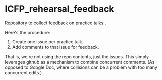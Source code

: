 # ICFP_rehearsal_feedback

Repository to collect feedback on practice talks..

Here's the procedure:

 1. Create one issue per practice talk.
 2. Add comments to that issue for feedback.

That is, we're not using the repo contents, just the issues.  This simply leverages github as a mechanism to combine concurrent comments.  (As opposed to Google Doc, where collisions can be a problem with too many concurrent edits.)


